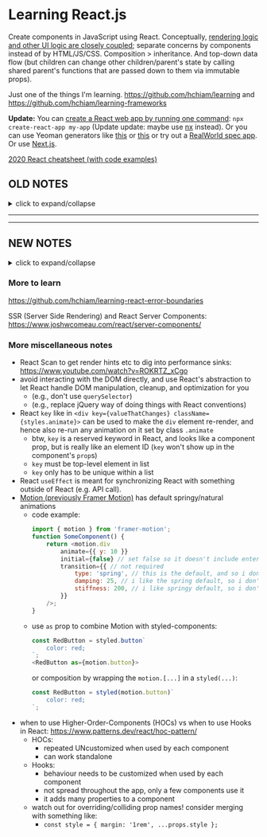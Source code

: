 # Learning React.js

Create components in JavaScript using React. Conceptually, [rendering logic and other UI logic are closely coupled](https://reactjs.org/docs/introducing-jsx.html); separate concerns by components instead of by HTML/JS/CSS. Composition > inheritance. And top-down data flow (but children can change other children/parent's state by calling shared parent's functions that are passed down to them via immutable props).

Just one of the things I'm learning. <https://github.com/hchiam/learning> and <https://github.com/hchiam/learning-frameworks>

**Update:** You can [create a React web app by running one command](https://github.com/hchiam/create-react-app): `npx create-react-app my-app` (Update update: maybe use [nx](https://github.com/hchiam/learning-nx) instead). Or you can use Yeoman generators like [this](https://www.npmjs.com/package/generator-create-redux-app) or [this](https://www.npmjs.com/package/generator-rn-toolbox) or try out a [RealWorld spec app](https://github.com/gothinkster/react-redux-realworld-example-app). Or use [Next.js](https://github.com/hchiam/learning-nextjs).

[2020 React cheatsheet (with code examples)](https://www.freecodecamp.org/news/the-react-cheatsheet-for-2020/)

## OLD NOTES

<details>

<summary>click to expand/collapse</summary>

### tutorial 0:

http://codepen.io/gaearon/pen/ZpvBNJ

Shortest React example:

`ReactDOM.render( <h1>Hello, world!</h1>, document.getElementById('root') );`

### tutorial 0.5:

http://stackoverflow.com/questions/34737898/a-simple-hello-world-in-react-js-not-working

https://codepen.io/hchiam/pen/jmxVzV

### tutorial 1:

[LearnCode.academy tutorial on YouTube](https://www.youtube.com/watch?v=MhkGQAoc7bc)

### tutorial 2:

http://tutorialzine.com/2014/07/5-practical-examples-for-learning-facebooks-react-framework/

and

https://facebook.github.io/react/docs/hello-world.html

Facebook provides a direct link to its React JS file (and its React object and its methods) that you can embed in your HTML file:

    <script src="http://fb.me/react-0.10.0.min.js"></script>

Then you can call `React.createClass()` with an object of options and methods.

It's recommended (but not required) to use the JSX dialect of JS (JavaScript) to write React web apps.

If you do use JSX, then: JSX --(compile)--> JS (for browser to interpret)

### tutorial 3:

FCC: https://github.com/hchiam/chat-app-fcc-react-redux

### More of My Own Reworked Examples:

http://codepen.io/hchiam/pen/LymLzP (vs a pure html version: http://codepen.io/hchiam/pen/jmxVzV)

http://codepen.io/hchiam/pen/ybjXPE?editors=1010

#### Reworked Forks:

http://codepen.io/hchiam/pen/YVLrBb

http://codepen.io/hchiam/pen/rmvGgd

### All My React Codepens (Forks Included):

https://codepen.io/search/pens/?q=react&limit=hchiam&show_forks=true

</details>

<hr>


<hr>

## NEW NOTES

<details>

<summary>click to expand/collapse</summary>

(To try my examples, `npm install && npm run build` and _then_ open all the html files with `open *.html`.)

<https://reactjs.org/docs/hello-world.html>

<https://reactjs.org/tutorial/tutorial.html> -> <https://codepen.io/hchiam/pen/BayOeZo?editors=0010>

<https://www.freecodecamp.org/learn/front-end-libraries/react>

### React developer tools

Firefox: <https://addons.mozilla.org/en-US/firefox/addon/react-devtools> -> open dev tools -> Components tab

Chrome: <https://chrome.google.com/webstore/detail/react-developer-tools/fmkadmapgofadopljbjfkapdkoienihi>

### Coming from AngularJS?

`ng-if`? -> JavaScript `if`/ternary or embedded shorthand `{isTrue && <p>show this</p>}` or `return null`

`ng-for`? -> JavaScript loop or `map` (for example: `numbers.map((n) => <li>{n}</li>);`)

You can even do this:

```js
const numbers = [1, 2, 3, 4, 5];
const listItems = numbers.map((number) => <li>{number}</li>);
ReactDOM.render(
  <ul>{listItems}</ul>, // <ul> an array of <li>#</li>'s
  document.getElementById("root")
);
```

### Design thinking process with React

<https://reactjs.org/docs/thinking-in-react.html>

- Good to re-read the above link for details.
- But general overview:

  0. [mock/boxes](https://reactjs.org/docs/thinking-in-react.html#start-with-a-mock)
  1. [hierarchy/"tabs"](https://reactjs.org/docs/thinking-in-react.html#step-1-break-the-ui-into-a-component-hierarchy)
  2. [static version](https://reactjs.org/docs/thinking-in-react.html#step-2-build-a-static-version-in-react) (NO interactivity, so think about state/props later)
  3. [minimal state representation](https://reactjs.org/docs/thinking-in-react.html#step-3-identify-the-minimal-but-complete-representation-of-ui-state) = {not passed-in prop, changes, not computable} -> (compute the rest)
  4. [where state should live](https://reactjs.org/docs/thinking-in-react.html#step-4-identify-where-your-state-should-live) ("shared" state? may need to be in parent -> pass down state and callback as props to children)
  5. [add inverse data flow](https://reactjs.org/docs/thinking-in-react.html#step-5-add-inverse-data-flow), i.e. pass down state and callbacks as props to children, as identified in previous steps.

### Passing arguments to event handlers

```html
<!-- parameters will be extraParameter and e (implicit with bind) -->
<button onClick={(e) => this.handleClick(extraParameter, e)}>Do something</button>
<button onClick={this.handleClick.bind(this, extraParameter)}>Do something</button>
```

### Passing children elements

Special prop `props.children` lets you do this:

```js
function FancyBorder(props) {
  return (
    <div className={"FancyBorder FancyBorder-" + props.color}>
      <p>Something here.</p>
      {props.children} {/* you can insert JSX here! */}
      <p>Something else here.</p>
    </div>
  );
}

function WelcomeDialog() {
  return (
    <FancyBorder color="blue">
      {/* you can insert JSX here! */}
      <h1 className="Dialog-title">Welcome</h1>
      <p className="Dialog-message">Thank you for visiting our spacecraft!</p>
      {/* you can insert JSX here! */}
    </FancyBorder>
  );
}
```

If you want custom "holes" in a component, you can do that too:

```js
function SplitPane(props) {
  // custom props let you control where the JSX "holes" are!
  return (
    <div className="SplitPane">
      <div className="SplitPane-left">
        {props.left} {/* you can insert JSX here! */}
      </div>
      <div className="SplitPane-right">
        {props.right} {/* you can insert JSX here! */}
      </div>
    </div>
  );
}

function App() {
  return (
    {/* custom props let you control where the JSX "holes" are! */}
    <SplitPane
      left={<Contacts />}
      right={<Chat />}
      />
  );
}
```

### Higher-order components in React

<https://css-tricks.com/what-are-higher-order-components-in-react/>

```js
// higher-order component: takes a component and returns a component (in this case, with modified props)
const hoc = (WrappedComponent) => (props) => {
  return (
    <div>
      <WrappedComponent {...props}>
        {props.children.toUpperCase()}
      </WrappedComponent>
    </div>
  );
};

// component to put into the “hoc”:
const Username = (props) => <div>{props.children}</div>;

// “hoc” being created:
const UpperCaseUsername = hoc(Username);

// “hoc” being used:
const App = () => (
  <div>
    <UpperCaseUsername>Kingsley</UpperCaseUsername>
  </div>
);
```

### React hooks

May replace higher-order components and nesting.

<https://css-tricks.com/intro-to-react-hooks/>

```js
componentDidMount() {
  // A
}

componentWillUnmount() {
  // B
}
```

[is the same as](https://stackoverflow.com/questions/53464595/how-to-use-componentwillmount-in-react-hooks/53465182#53465182):

```js
useEffect(() => {
  // A

  return () => {
    // B
  };
}, []);
```

### Helpful example of adding data to redux state container

<https://github.com/hchiam/react-jexcel-redux/commit/90db044627780ed6262f5e29bb61a24390a4d4b3>

### Auth

Easy solution: <https://github.com/Swizec/useAuth>

### Another mini-example

<https://github.com/hchiam/learning-react-2dnote>

### Example of React and TDD

<https://github.com/hchiam/learning-react-tdd>

### Other related tools

- [Jest](https://github.com/hchiam/learning-jest)
- [Redux](https://github.com/hchiam/learning-redux)
- [React Router](https://github.com/hchiam/learning-react-router)
- [React Native](https://github.com/hchiam/learning-react-native)
- [React + Apollo + GraphQL](https://github.com/hchiam/learning-react-apollo)
- [React + Firestore](https://github.com/hchiam/learning-firestore)
- [React Hook Form](https://github.com/hchiam/learning-react-hook-form)

### Further reading on state organization: "The 5 Types Of React Application State"

<http://jamesknelson.com/5-types-react-application-state>

1. Data
2. Communication
3. Control
4. Session
5. Location

### When React Re-renders

Worth a read: <https://www.joshwcomeau.com/react/why-react-re-renders> but for a quick summary/reminder, see the interactive graphs, but here are my key take-aways:

- [when component re-renders, it re-renders all its children by default](https://www.joshwcomeau.com/react/why-react-re-renders/#:~:text=Here's%20an-,interactive%20graph,-that%20shows%20this),
  - [_even if they aren't actually affected by the change in props **by default**_](https://www.joshwcomeau.com/react/why-react-re-renders/#:~:text=It%20doesn't,er%2C%20not%20quite.),
    - but [with `React.memo` you can create pure-components that let you avoid/minimize that (well, certain re-renders) by diffing props instead of creating the entire component to then find diffs in that](https://www.joshwcomeau.com/react/why-react-re-renders/#:~:text=let's%20suppose%20i%20wrap%20both%20bigcountnumber%20and%20decoration%20with%20the%20react.memo%20helper.%20here's%20how%20this%20would%20affect%20the%20re-renders%3A)
    - "The React team is actively investigating whether it's possible to “auto-memoize” code during the compile step. It's still in the research phase, but early experimentation appears promising." (more info: https://www.youtube.com/watch?v=lGEMwh32soc)

### exceptions to camelCasing: `data-...` and ARIA

Examples:

```jsx
<button
  data-custom-attribuet="some-value"
  aria-label="Close dialog"
>
```

Remember `class` is `className` and `for` is `htmlFor` because JSX will inject JS into slots!

### convert HTML to JSX

https://transform.tools/html-to-jsx

JSX looks like a template language, but JSX transpiles to JS and then HTML which then is more dynamic, and doesn't invent a totally different language, and can leverage existing JS.

</details>

### More to learn

<https://github.com/hchiam/learning-react-error-boundaries>

SSR (Server Side Rendering) and React Server Components: https://www.joshwcomeau.com/react/server-components/

### More miscellaneous notes

- React Scan to get render hints etc to dig into performance sinks: https://www.youtube.com/watch?v=ROKRTZ_xCgo
- avoid interacting with the DOM directly, and use React's abstraction to let React handle DOM manipulation, cleanup, and optimization for you
    - (e.g., don't use `querySelector`)
    - (e.g., replace jQuery way of doing things with React conventions)
- React `key` like in `<div key={valueThatChanges} className={styles.animate}>` can be used to make the `div` element re-render, and hence also re-run any animation on it set by class `.animate`
    - btw, `key` is a reserved keyword in React, and looks like a component prop, but is really like an element ID (`key` won't show up in the component's `prop`s)
    - `key` must be top-level element in list
    - `key` only has to be unique within a list
- React `useEffect` is meant for synchronizing React with something outside of React (e.g. API call).
- [Motion (previously Framer Motion)](https://github.com/motiondivision/motion) has default springy/natural animations
    - code example:
      ```js
      import { motion } from 'framer-motion';
      function SomeComponent() {
          return <motion.div
              animate={{ y: 10 }}
              initial={false} // set false so it doesn't include enter animation on load
              transition={{ // not required
                  type: 'spring', // this is the default, and so i don't really need transition here at all
                  damping: 25, // i like the spring default, so i don't need this either
                  stiffness: 200, // i like springy default, so i don't need this either
              }}
          />;
      }
      ```
    - use `as` prop to combine Motion with styled-components:
      ```js
      const RedButton = styled.button`
          color: red;
      `;
      <RedButton as={motion.button}>
      ```
      or composition by wrapping the `motion.[...]` in a `styled(...)`:
      ```js
      const RedButton = styled(motion.button)`
          color: red;
      `;
      ```
- when to use Higher-Order-Components (HOCs) vs when to use Hooks in React: https://www.patterns.dev/react/hoc-pattern/
    - HOCs:
        - repeated UNcustomized when used by each component
        - can work standalone
    - Hooks:
        - behaviour needs to be customized when used by each component
        - not spread throughout the app, only a few components use it
        - it adds many properties to a component
    - watch out for overriding/colliding prop names! consider merging with something like:
        - `const style = { margin: '1rem', ...props.style };`
